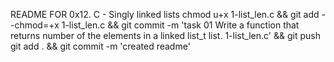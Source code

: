 README FOR 0x12. C - Singly linked lists
chmod u+x 1-list_len.c && git add --chmod=+x 1-list_len.c && git commit -m 'task 01 Write a function that returns number of the elements in a linked list_t list. 1-list_len.c' && git push
git add . && git commit -m 'created readme'